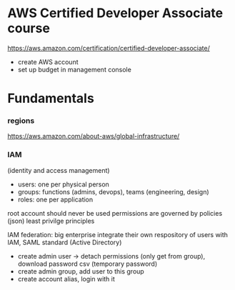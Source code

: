 AWS Certified Developer Associate course
========================================
https://aws.amazon.com/certification/certified-developer-associate/

- create AWS account
- set up budget in management console

# Fundamentals
### regions
https://aws.amazon.com/about-aws/global-infrastructure/

### IAM 
(identity and access management)
- users: one per physical person
- groups: functions (admins, devops), teams (engineering, design)
- roles: one per application

root account should never be used
permissions are governed by policies (json)
least privilge principles

IAM federation: big enterprise integrate their own respository of users with IAM, SAML standard (Active Directory)

- create admin user -> detach permissions (only get from group), download password csv (temporary password)
- create admin group, add user to this group
- create account alias, login with it


